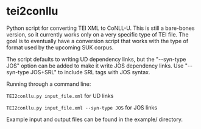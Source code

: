 # tei2conllu

Python script for converting TEI XML to CoNLL-U. This is still a bare-bones version, so it currently works only on a very specific type of TEI file. The goal is to eventually have a conversion script that works with the type of format used by the upcoming SUK corpus.

The script defaults to writing UD dependency links, but the "--syn-type JOS" option can be added to make it write JOS dependency links. Use "--syn-type JOS+SRL" to include SRL tags with JOS syntax.

Running through a command line:

`TEI2conllu.py input_file.xml` for UD links

`TEI2conllu.py input_file.xml --syn-type JOS` for JOS links

Example input and output files can be found in the example/ directory.
